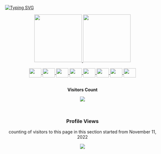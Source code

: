 [![Typing SVG](https://readme-typing-svg.herokuapp.com/?color=7F00FF&size=35&center=true&vCenter=true&width=1000&lines=....;.....+:%29)](https://git.io/typing-svg)

<div align="center">
  <a href="https://github.com/lnxdxtf">
  <img height="155em" src="https://github-readme-stats.vercel.app/api?username=teshijapa&show_icons=true&theme=ocean_dark&include_all_commits=true&count_private=true"/>
  <img height="155em" src="https://github-readme-stats.vercel.app/api/top-langs/?username=teshijapa&layout=compact&langs_count=7&theme=ocean_dark"/>
</div>

  
<div align="center" style="display: inline_block"><br>
  <a href="https://www.rust-lang.org/">
    <img align="center" height="30" width="40" src="https://cdn.jsdelivr.net/gh/devicons/devicon@latest/icons/rust/rust-original.svg">
  </a>
  <a href="https://www.typescriptlang.org/">
    <img align="center" height="30" width="40" src="https://cdn.jsdelivr.net/gh/devicons/devicon/icons/typescript/typescript-original.svg">
  </a>
  <a href="https://vuejs.org/">
    <img align="center" height="30" width="40" src="https://cdn.jsdelivr.net/gh/devicons/devicon/icons/vuejs/vuejs-original.svg">
  </a>
  <a href="https://tailwindcss.com/">
    <img align="center" height="30" width="40" src="https://cdn.jsdelivr.net/gh/devicons/devicon@latest/icons/tailwindcss/tailwindcss-original.svg">
  </a>
  <a href="https://www.docker.com/">
    <img align="center" height="30" width="40" src="https://cdn.jsdelivr.net/gh/devicons/devicon/icons/docker/docker-original.svg"> 
  </a>
  <a href="https://redis.io/">
    <img align="center" height="30" width="40" src="https://cdn.jsdelivr.net/gh/devicons/devicon/icons/redis/redis-original.svg">
  </a>
  <a href="https://www.scylladb.com/">
    <img align="center" height="30" width="40" src="https://www.scylladb.com/wp-content/uploads/pardot_lp-jan-cassandra-scylladb-evolutionary-differences.png"> 
  </a>
  <a href="https://aws.amazon.com/">
    <img align="center" height="30" width="40" src="https://cdn.jsdelivr.net/gh/devicons/devicon@latest/icons/amazonwebservices/amazonwebservices-original-wordmark.svg">
  </a>
</div>
   
<div align="center">

  </br>
    <p align="centre"><b>Visitors Count</b></p>  
    <p align="center"><img align="center" src="https://profile-counter.glitch.me/{teshijapa}/count.svg" /></p> 
  </br>
  
### Profile Views
counting of visitors to this page in this section started from November 11, 2022

  ![](https://count.getloli.com/get/@lnxdxtf.github.readme)
  </br>
   </p>
</div>
